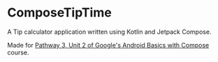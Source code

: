 # ComposeTipTime
A Tip calculator application written using Kotlin and Jetpack Compose.

Made for [Pathway 3, Unit 2 of Google's Android Basics with Compose](https://developer.android.com/courses/android-basics-compose/unit-2) course.
